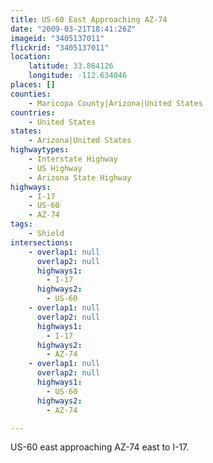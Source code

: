 ```yaml
---
title: US-60 East Approaching AZ-74
date: "2009-03-21T18:41:26Z"
imageid: "3405137011"
flickrid: "3405137011"
location:
    latitude: 33.864126
    longitude: -112.634046
places: []
counties:
    - Maricopa County|Arizona|United States
countries:
    - United States
states:
    - Arizona|United States
highwaytypes:
    - Interstate Highway
    - US Highway
    - Arizona State Highway
highways:
    - I-17
    - US-60
    - AZ-74
tags:
    - Shield
intersections:
    - overlap1: null
      overlap2: null
      highways1:
        - I-17
      highways2:
        - US-60
    - overlap1: null
      overlap2: null
      highways1:
        - I-17
      highways2:
        - AZ-74
    - overlap1: null
      overlap2: null
      highways1:
        - US-60
      highways2:
        - AZ-74

---
```

US-60 east approaching AZ-74 east to I-17.